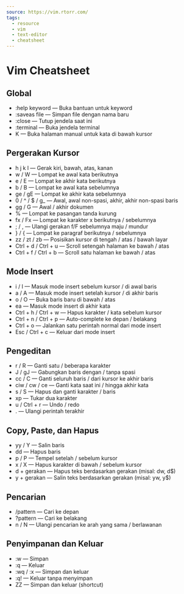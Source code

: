```yaml
---
source: https://vim.rtorr.com/
tags:
  - resource
  - vim
  - text-editor
  - cheatsheet
---
```


# Vim Cheatsheet

## Global

- :help keyword — Buka bantuan untuk keyword
- :saveas file — Simpan file dengan nama baru
- :close — Tutup jendela saat ini
- :terminal — Buka jendela terminal
- K — Buka halaman manual untuk kata di bawah kursor

## Pergerakan Kursor

- h j k l — Gerak kiri, bawah, atas, kanan
- w / W — Lompat ke awal kata berikutnya
- e / E — Lompat ke akhir kata berikutnya
- b / B — Lompat ke awal kata sebelumnya
- ge / gE — Lompat ke akhir kata sebelumnya
- 0 / ^ / $ / g_ — Awal, awal non-spasi, akhir, akhir non-spasi baris
- gg / G — Awal / akhir dokumen
- % — Lompat ke pasangan tanda kurung
- fx / Fx — Lompat ke karakter x berikutnya / sebelumnya
- ; / , — Ulangi gerakan f/F sebelumnya maju / mundur
- } / { — Lompat ke paragraf berikutnya / sebelumnya
- zz / zt / zb — Posisikan kursor di tengah / atas / bawah layar
- Ctrl + d / Ctrl + u — Scroll setengah halaman ke bawah / atas
- Ctrl + f / Ctrl + b — Scroll satu halaman ke bawah / atas

## Mode Insert

- i / I — Masuk mode insert sebelum kursor / di awal baris
- a / A — Masuk mode insert setelah kursor / di akhir baris
- o / O — Buka baris baru di bawah / atas
- ea — Masuk mode insert di akhir kata
- Ctrl + h / Ctrl + w — Hapus karakter / kata sebelum kursor
- Ctrl + n / Ctrl + p — Auto-complete ke depan / belakang
- Ctrl + o — Jalankan satu perintah normal dari mode insert
- Esc / Ctrl + c — Keluar dari mode insert

## Pengeditan

- r / R — Ganti satu / beberapa karakter
- J / gJ — Gabungkan baris dengan / tanpa spasi
- cc / C — Ganti seluruh baris / dari kursor ke akhir baris
- ciw / cw / ce — Ganti kata saat ini / hingga akhir kata
- s / S — Hapus dan ganti karakter / baris
- xp — Tukar dua karakter
- u / Ctrl + r — Undo / redo
- . — Ulangi perintah terakhir

## Copy, Paste, dan Hapus

- yy / Y — Salin baris
- dd — Hapus baris
- p / P — Tempel setelah / sebelum kursor
- x / X — Hapus karakter di bawah / sebelum kursor
- d + gerakan — Hapus teks berdasarkan gerakan (misal: dw, d$)
- y + gerakan — Salin teks berdasarkan gerakan (misal: yw, y$)

## Pencarian

- /pattern — Cari ke depan
- ?pattern — Cari ke belakang
- n / N — Ulangi pencarian ke arah yang sama / berlawanan

## Penyimpanan dan Keluar

- :w — Simpan
- :q — Keluar
- :wq / :x — Simpan dan keluar
- :q! — Keluar tanpa menyimpan
- ZZ — Simpan dan keluar (shortcut)

